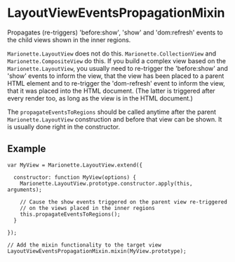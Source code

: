# LayoutViewEventsPropagationMixin

Propagates (re-triggers) 'before:show', 'show' and 'dom:refresh' events
to the child views shown in the inner regions.

`Marionette.LayoutView` does not do this.  `Marionette.CollectionView` and
`Marionette.CompositeView` do this.  If you build a complex view based on the
`Marionette.LayoutView`, you usually need to re-trigger the 'before:show' and
'show' events to inform the view, that the view has been placed to a parent
HTML element and to re-trigger the 'dom-refresh' event to inform the view,
that it was placed into the HTML document.  (The latter is triggered after
every render too, as long as the view is in the HTML document.)

The `propagateEventsToRegions` should be called anytime after the parent
`Marionette.LayoutView` construction and before that view can be shown.
It is usually done right in the constructor.

## Example

```
var MyView = Marionette.LayoutView.extend({

  constructor: function MyView(options) {
    Marionette.LayoutView.prototype.constructor.apply(this, arguments);

    // Cause the show events triggered on the parent view re-triggered
    // on the views placed in the inner regions 
    this.propagateEventsToRegions();
  }
  
});

// Add the mixin functionality to the target view
LayoutViewEventsPropagationMixin.mixin(MyView.prototype);
```
